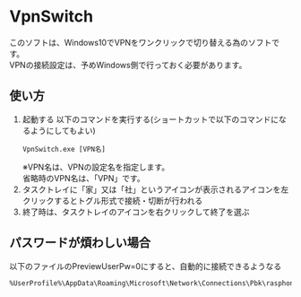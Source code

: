 # VpnSwitch

このソフトは、Windows10でVPNをワンクリックで切り替える為のソフトです。  
VPNの接続設定は、予めWindows側で行っておく必要があります。

## 使い方

1. 起動する
	以下のコマンドを実行する(ショートカットで以下のコマンドになるようにしてもよい)  
	```
	VpnSwitch.exe [VPN名]
	```
	※VPN名は、VPNの設定名を指定します。  
		省略時のVPN名は、「VPN」です。  
1. タスクトレイに「家」又は「社」というアイコンが表示されるアイコンを左クリックするとトグル形式で接続・切断が行われる  
1. 終了時は、タスクトレイのアイコンを右クリックして終了を選ぶ  

## パスワードが煩わしい場合

以下のファイルのPreviewUserPw=0にすると、自動的に接続できるようなる  
```
%UserProfile%\AppData\Roaming\Microsoft\Network\Connections\Pbk\rasphone.pbk
```
